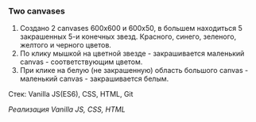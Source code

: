 ### Two canvases

1. Создано 2 canvases 600x600 и 600x50, в большем находиться 5 закрашенных 5-и конечных звезд. Красного, синего, зеленого, желтого и черного цветов.
2. По клику мышкой на цветной звезде - закрашивается маленький canvas - соответствующим цветом. 
3. При клике на белую (не закрашенную) область большого canvas - маленький canvas - закрашивается белым.

Стек: Vanilla JS(ES6), CSS, HTML, Git

*Реализация Vanilla JS, CSS, HTML*